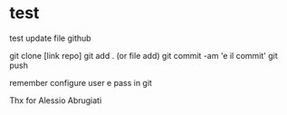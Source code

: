 # test

test update file github

git clone [link repo]
git add . (or file add)
git commit -am 'e il commit'
git push

remember configure user e pass in git

Thx for Alessio Abrugiati

